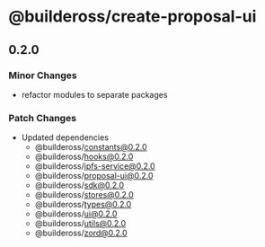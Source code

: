 # @buildeross/create-proposal-ui

## 0.2.0

### Minor Changes

- refactor modules to separate packages

### Patch Changes

- Updated dependencies
  - @buildeross/constants@0.2.0
  - @buildeross/hooks@0.2.0
  - @buildeross/ipfs-service@0.2.0
  - @buildeross/proposal-ui@0.2.0
  - @buildeross/sdk@0.2.0
  - @buildeross/stores@0.2.0
  - @buildeross/types@0.2.0
  - @buildeross/ui@0.2.0
  - @buildeross/utils@0.2.0
  - @buildeross/zord@0.2.0
